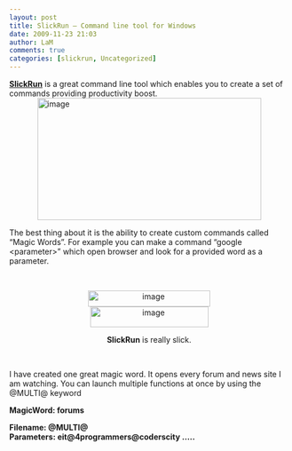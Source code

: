 ```yaml
---
layout: post
title: SlickRun – Command line tool for Windows
date: 2009-11-23 21:03
author: LaM
comments: true
categories: [slickrun, Uncategorized]
---
```

<p><a href="http://www.bayden.com/Slickrun/"><strong>SlickRun</strong></a> is a great command line tool which enables you to create a set of commands providing productivity boost.     <br /><a href="http://lammichalfranc.files.wordpress.com/2010/09/image6.png"><img style="display:block;float:none;margin-left:auto;margin-right:auto;border-width:0;" title="image" border="0" alt="image" src="http://lammichalfranc.files.wordpress.com/2010/09/image_thumb6.png" width="403" height="220" /></a> </p>  <p>The best thing about it is the ability to create custom commands called “Magic Words”. For example you can make a command “google &lt;parameter&gt;” which open browser and look for a provided word as a parameter.</p>  <p>&#160;</p>  <p align="center"><a href="http://lammichalfranc.files.wordpress.com/2010/09/image7.png"><img style="border-bottom:0;border-left:0;display:block;float:none;margin-left:auto;border-top:0;margin-right:auto;border-right:0;" title="image" border="0" alt="image" src="http://lammichalfranc.files.wordpress.com/2010/09/image_thumb7.png" width="220" height="29" /></a><a href="http://lammichalfranc.files.wordpress.com/2010/09/image8.png"><img style="border-bottom:0;border-left:0;display:inline;border-top:0;border-right:0;" title="image" border="0" alt="image" src="http://lammichalfranc.files.wordpress.com/2010/09/image_thumb8.png" width="213" height="37" /></a></p>  <p align="center"><strong>SlickRun</strong> is really slick.</p>  <p align="center">&#160;</p>  <p>I have created one great magic word. It opens every forum and news site I am watching. You can launch multiple functions at once by using the @MULTI@ keyword</p>  <p><strong>MagicWord: forums</strong></p>  <p><strong>Filename: @MULTI@</strong><strong>      <br />Parameters: eit@4programmers@coderscity …..</strong></p>
